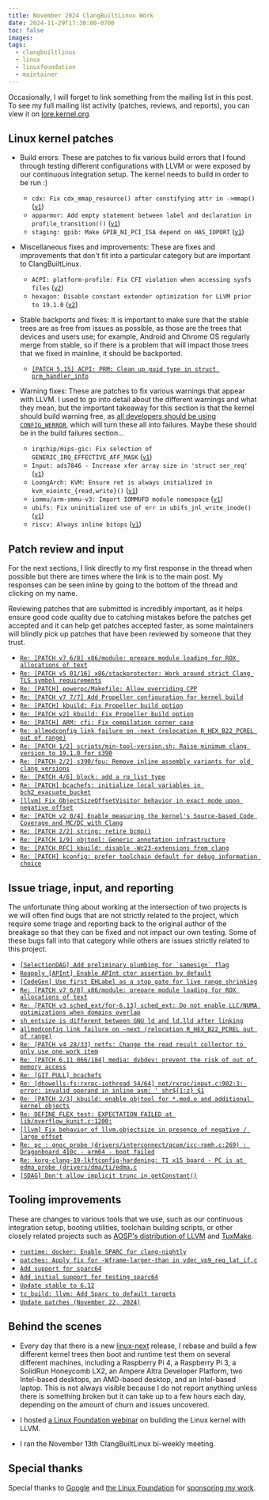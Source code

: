 ```yaml
---
title: November 2024 ClangBuiltLinux Work
date: 2024-11-29T17:30:00-0700
toc: false
images:
tags:
  - clangbuiltlinux
  - linux
  - linuxfoundation
  - maintainer
---
```


Occasionally, I will forget to link something from the mailing list in this post. To see my full mailing list activity (patches, reviews, and reports), you can view it on [lore.kernel.org](https://lore.kernel.org/all/?q=f:nathan@kernel.org).

## Linux kernel patches

* Build errors: These are patches to fix various build errors that I found through testing different configurations with LLVM or were exposed by our continuous integration setup. The kernel needs to build in order to be run :)

  * `cdx: Fix cdx_mmap_resource() after constifying attr in ->mmap()` ([`v1`](https://lore.kernel.org/20241107-sysfs-const-mmap-fix-cdx-v1-1-2ed9b7cd5f8b@kernel.org/))
  * `apparmor: Add empty statement between label and declaration in profile_transition(()` ([`v1`](https://lore.kernel.org/20241111-apparmor-fix-label-declaration-warning-v1-1-adb64ab6482b@kernel.org/))
  * `staging: gpib: Make GPIB_NI_PCI_ISA depend on HAS_IOPORT` ([`v1`](https://lore.kernel.org/20241123-gpib-tnt4882-depends-on-has_ioport-v1-1-033c58b64751@kernel.org/))

* Miscellaneous fixes and improvements: These are fixes and improvements that don't fit into a particular category but are important to ClangBuiltLinux.

  * `ACPI: platform-profile: Fix CFI violation when accessing sysfs files` ([`v2`](https://lore.kernel.org/20241118-acpi-platform_profile-fix-cfi-violation-v2-1-62ff952804de@kernel.org/))
  * `hexagon: Disable constant extender optimization for LLVM prior to 19.1.0` ([`v2`](https://lore.kernel.org/20241121-hexagon-disable-constant-expander-pass-v2-1-1a92e9afb0f4@kernel.org/))

* Stable backports and fixes: It is important to make sure that the stable trees are as free from issues as possible, as those are the trees that devices and users use; for example, Android and Chrome OS regularly merge from stable, so if there is a problem that will impact those trees that we fixed in mainline, it should be backported.

  * [`[PATCH 5.15] ACPI: PRM: Clean up guid type in struct prm_handler_info`](https://lore.kernel.org/20241111143730.845068-3-nathan@kernel.org/)

* Warning fixes: These are patches to fix various warnings that appear with LLVM. I used to go into detail about the different warnings and what they mean, but the important takeaway for this section is that the kernel should build warning free, as [all developers should be using `CONFIG_WERROR`](https://lore.kernel.org/r/CAHk-=wifoM9VOp-55OZCRcO9MnqQ109UTuCiXeZ-eyX_JcNVGg@mail.gmail.com/), which will turn these all into failures. Maybe these should be in the build failures section...

  * `irqchip/mips-gic: Fix selection of GENERIC_IRQ_EFFECTIVE_AFF_MASK` ([`v1`](https://lore.kernel.org/20241101-mips-fix-generic_irq_effective_aff_mask-select-v1-1-d94db6e0de0d@kernel.org/))
  * `Input: ads7846 - Increase xfer array size in 'struct ser_req'` ([`v1`](https://lore.kernel.org/20241111-input-ads7846-increase-xfer-array-size-v1-1-06cd92e9f20f@kernel.org/))
  * `LoongArch: KVM: Ensure ret is always initialized in kvm_eiointc_{read,write}()` ([`v1`](https://lore.kernel.org/20241112-loongarch-kvm-eiointc-fix-sometimes-uninitialized-v1-1-7d881f728d67@kernel.org/))
  * `iommu/arm-smmu-v3: Import IOMMUFD module namespace` ([`v1`](https://lore.kernel.org/20241114-arm-smmu-v3-import-iommufd-module-ns-v1-1-c551e7b972e9@kernel.org/))
  * `ubifs: Fix uninitialized use of err in ubifs_jnl_write_inode()` ([`v1`](https://lore.kernel.org/20241115-ubifs-fix-uninitialized-err-v1-1-446849982e27@kernel.org/))
  * `riscv: Always inline bitops` ([`v1`](https://lore.kernel.org/20241123-riscv-always-inline-bitops-v1-1-00e8262ab1cf@kernel.org/))



## Patch review and input

For the next sections, I link directly to my first response in the thread when possible but there are times where the link is to the main post. My responses can be seen inline by going to the bottom of the thread and clicking on my name.

Reviewing patches that are submitted is incredibly important, as it helps ensure good code quality due to catching mistakes before the patches get accepted and it can help get patches accepted faster, as some maintainers will blindly pick up patches that have been reviewed by someone that they trust.

* [`Re: [PATCH v7 6/8] x86/module: prepare module loading for ROX allocations of text`](https://lore.kernel.org/20241105190427.GA2903209@thelio-3990X/)
* [`Re: [PATCH v5 01/16] x86/stackprotector: Work around strict Clang TLS symbol requirements`](https://lore.kernel.org/20241105193054.GA927577@thelio-3990X/)
* [`Re: [PATCH] powerpc/Makefile: Allow overriding CPP`](https://lore.kernel.org/20241107175211.GA1277020@thelio-3990X/)
* [`Re: [PATCH v7 7/7] Add Propeller configuration for kernel build`](https://lore.kernel.org/20241107204504.GA3432398@thelio-3990X/)
* [`Re: [PATCH] kbuild: Fix Propeller build option`](https://lore.kernel.org/20241108174638.GC2564051@thelio-3990X/)
* [`Re: [PATCH v2] kbuild: Fix Propeller build option`](https://lore.kernel.org/20241109025647.GA1182230@thelio-3990X/)
* [`Re: [PATCH] ARM: cfi: Fix compilation corner case`](https://lore.kernel.org/20241109043138.GA1649953@thelio-3990X/)
* [`Re: allmodconfig link failure on -next (relocation R_HEX_B22_PCREL out of range)`](https://lore.kernel.org/20241113182523.GA2701299@thelio-3990X/)
* [`Re: [PATCH 1/2] scripts/min-tool-version.sh: Raise minimum clang version to 19.1.0 for s390`](https://lore.kernel.org/20241113182109.GA3713382@thelio-3990X/)
* [`Re: [PATCH 2/2] s390/fpu: Remove inline assembly variants for old clang versions`](https://lore.kernel.org/20241113182254.GB3713382@thelio-3990X/)
* [`Re: [PATCH 4/6] block: add a rq_list type`](https://lore.kernel.org/20241114201103.GA2036469@thelio-3990X/)
* [`Re: [PATCH] bcachefs: initialize local variables in bch2_evacuate_bucket`](https://lore.kernel.org/20241118010040.GB3588455@thelio-3990X/)
* [`[llvm] Fix ObjectSizeOffsetVisitor behavior in exact mode upon negative offset`](https://github.com/llvm/llvm-project/pull/116955#issuecomment-2488644597)
* [`Re: [PATCH v2 0/4] Enable measuring the kernel's Source-based Code Coverage and MC/DC with Clang`](https://lore.kernel.org/20241123043922.GA584876@thelio-3990X/)
* [`Re: [PATCH 2/2] string: retire bcmp()`](https://lore.kernel.org/20241123190922.GA3314432@thelio-3990X/)
* [`Re: [PATCH 1/9] objtool: Generic annotation infrastructure`](https://lore.kernel.org/20241124031640.GA3646332@thelio-3990X/)
* [`Re: [PATCH RFC] kbuild: disable -Wc23-extensions from clang`](https://lore.kernel.org/20241125150700.GB2067874@thelio-3990X/)
* [`Re: [PATCH] kconfig: prefer toolchain default for debug information choice`](https://lore.kernel.org/20241125145251.GA2067874@thelio-3990X/)



## Issue triage, input, and reporting

The unfortunate thing about working at the intersection of two projects is we will often find bugs that are not strictly related to the project, which require some triage and reporting back to the original author of the breakage so that they can be fixed and not impact our own testing. Some of these bugs fall into that category while others are issues strictly related to this project.

* [```[SelectionDAG] Add preliminary plumbing for `samesign` flag```](https://github.com/llvm/llvm-project/commit/19c8475871faee5ebb06281034872a85a2552675#commitcomment-148634626)
* [`Reapply [APInt] Enable APInt ctor assertion by default`](https://github.com/llvm/llvm-project/pull/114539#issuecomment-2453008679)
* [`[CodeGen] Use first EHLabel as a stop gate for live range shrinking`](https://github.com/llvm/llvm-project/pull/114195#issuecomment-2455173554)
* [`Re: [PATCH v7 6/8] x86/module: prepare module loading for ROX allocations of text`](https://lore.kernel.org/20241104232741.GA3843610@thelio-3990X/)
* [`Re: [PATCH v3 sched_ext/for-6.13] sched_ext: Do not enable LLC/NUMA optimizations when domains overlap`](https://lore.kernel.org/20241108181753.GA2681424@thelio-3990X/)
* [`sh_entsize is different between GNU ld and ld.lld after linking`](https://github.com/ClangBuiltLinux/linux/issues/2057)
* [`allmodconfig link failure on -next (relocation R_HEX_B22_PCREL out of range)`](https://lore.kernel.org/20241113041319.GA158543@thelio-3990X/)
* [`Re: [PATCH v4 28/33] netfs: Change the read result collector to only use one work item`](https://lore.kernel.org/20241114163931.GA1928968@thelio-3990X/)
* [`Re: [PATCH 6.11 066/184] media: dvbdev: prevent the risk of out of memory access`](https://lore.kernel.org/20241118003338.GA3311143@thelio-3990X/)
* [`Re: [GIT PULL] bcachefs`](https://lore.kernel.org/20241118005434.GA3588455@thelio-3990X/)
* [`Re: [dhowells-fs:rxrpc-iothread 54/64] net/rxrpc/input.c:902:3: error: invalid operand in inline asm: ' shr${1:z} $1`](https://lore.kernel.org/20241118142714.GA1941815@thelio-3990X/)
* [```Re: [PATCH 2/3] kbuild: enable objtool for *.mod.o and additional kernel objects```](https://lore.kernel.org/20241119022730.GA2908286@thelio-3990X/)
* [`Re: DEFINE_FLEX_test: EXPECTATION FAILED at lib/overflow_kunit.c:1200:`](https://lore.kernel.org/20241119150516.GB2196859@thelio-3990X/)
* [`[llvm] Fix behavior of llvm.objectsize in presence of negative / large offset`](https://github.com/llvm/llvm-project/pull/115504#issuecomment-2487257617)
* [`Re: pc : qnoc_probe (drivers/interconnect/qcom/icc-rpmh.c:269) : Dragonboard 410c - arm64 - boot failed`](https://lore.kernel.org/20241125154235.GC2067874@thelio-3990X/)
* [`Re: korg-clang-19-lkftconfig-hardening: TI x15 board - PC is at edma_probe (drivers/dma/ti/edma.c`](https://lore.kernel.org/20241125162354.GD2067874@thelio-3990X/)
* [`[SDAG] Don't allow implicit trunc in getConstant()`](https://github.com/llvm/llvm-project/pull/117558#issuecomment-2502138759)



## Tooling improvements

These are changes to various tools that we use, such as our continuous integration setup, booting utilities, toolchain building scripts, or other closely related projects such as [AOSP's distribution of LLVM](https://android.googlesource.com/platform/prebuilts/clang/host/linux-x86/) and [TuxMake](https://tuxmake.org).

* [`runtime: docker: Enable SPARC for clang-nightly`](https://gitlab.com/Linaro/tuxmake/-/merge_requests/456)
* [`patches: Apply fix for -Wframe-larger-than in vdec_vp9_req_lat_if.c`](https://github.com/ClangBuiltLinux/continuous-integration2/pull/787)
* [`Add support for sparc64`](https://github.com/ClangBuiltLinux/boot-utils/pull/122)
* [`Add initial support for testing sparc64`](https://github.com/ClangBuiltLinux/continuous-integration2/pull/788)
* [`Update stable to 6.12`](https://github.com/ClangBuiltLinux/continuous-integration2/pull/789)
* [`tc_build: llvm: Add Sparc to default targets`](https://github.com/ClangBuiltLinux/tc-build/pull/283)
* [`Update patches (November 22, 2024)`](https://github.com/ClangBuiltLinux/continuous-integration2/pull/790)



## Behind the scenes

* Every day that there is a new [linux-next](https://git.kernel.org/pub/scm/linux/kernel/git/next/linux-next.git/) release, I rebase and build a few different kernel trees then boot and runtime test them on several different machines, including a Raspberry Pi 4, a Raspberry Pi 3, a SolidRun Honeycomb LX2, an Ampere Altra Developer Platform, two Intel-based desktops, an AMD-based desktop, and an Intel-based laptop. This is not always visible because I do not report anything unless there is something broken but it can take up to a few hours each day, depending on the amount of churn and issues uncovered.

* I hosted [a Linux Foundation webinar](https://www.linuxfoundation.org/webinars/using-clang-and-llvm-to-build-the-linux-kernel?hsLang=en) on building the Linux kernel with LLVM.

* I ran the November 13th ClangBuiltLinux bi-weekly meeting.



## Special thanks

Special thanks to [Google](https://www.google.com/) and [the Linux Foundation](https://www.linuxfoundation.org) for [sponsoring my work](https://www.linuxfoundation.org/press/press-release/google-funds-linux-kernel-developers-to-focus-exclusively-on-security).
